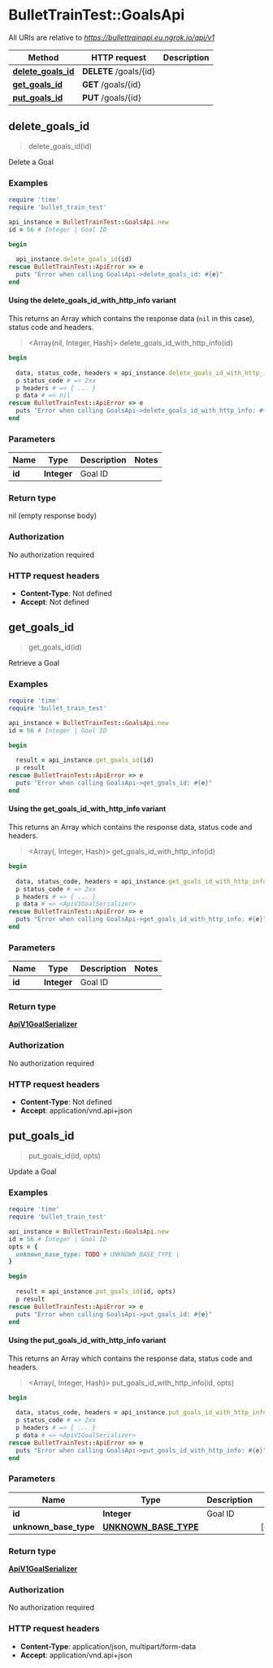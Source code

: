 # BulletTrainTest::GoalsApi

All URIs are relative to *https://bullettrainapi.eu.ngrok.io/api/v1*

| Method | HTTP request | Description |
| ------ | ------------ | ----------- |
| [**delete_goals_id**](GoalsApi.md#delete_goals_id) | **DELETE** /goals/{id} |  |
| [**get_goals_id**](GoalsApi.md#get_goals_id) | **GET** /goals/{id} |  |
| [**put_goals_id**](GoalsApi.md#put_goals_id) | **PUT** /goals/{id} |  |


## delete_goals_id

> delete_goals_id(id)



Delete a Goal

### Examples

```ruby
require 'time'
require 'bullet_train_test'

api_instance = BulletTrainTest::GoalsApi.new
id = 56 # Integer | Goal ID

begin
  
  api_instance.delete_goals_id(id)
rescue BulletTrainTest::ApiError => e
  puts "Error when calling GoalsApi->delete_goals_id: #{e}"
end
```

#### Using the delete_goals_id_with_http_info variant

This returns an Array which contains the response data (`nil` in this case), status code and headers.

> <Array(nil, Integer, Hash)> delete_goals_id_with_http_info(id)

```ruby
begin
  
  data, status_code, headers = api_instance.delete_goals_id_with_http_info(id)
  p status_code # => 2xx
  p headers # => { ... }
  p data # => nil
rescue BulletTrainTest::ApiError => e
  puts "Error when calling GoalsApi->delete_goals_id_with_http_info: #{e}"
end
```

### Parameters

| Name | Type | Description | Notes |
| ---- | ---- | ----------- | ----- |
| **id** | **Integer** | Goal ID |  |

### Return type

nil (empty response body)

### Authorization

No authorization required

### HTTP request headers

- **Content-Type**: Not defined
- **Accept**: Not defined


## get_goals_id

> <ApiV1GoalSerializer> get_goals_id(id)



Retrieve a Goal

### Examples

```ruby
require 'time'
require 'bullet_train_test'

api_instance = BulletTrainTest::GoalsApi.new
id = 56 # Integer | Goal ID

begin
  
  result = api_instance.get_goals_id(id)
  p result
rescue BulletTrainTest::ApiError => e
  puts "Error when calling GoalsApi->get_goals_id: #{e}"
end
```

#### Using the get_goals_id_with_http_info variant

This returns an Array which contains the response data, status code and headers.

> <Array(<ApiV1GoalSerializer>, Integer, Hash)> get_goals_id_with_http_info(id)

```ruby
begin
  
  data, status_code, headers = api_instance.get_goals_id_with_http_info(id)
  p status_code # => 2xx
  p headers # => { ... }
  p data # => <ApiV1GoalSerializer>
rescue BulletTrainTest::ApiError => e
  puts "Error when calling GoalsApi->get_goals_id_with_http_info: #{e}"
end
```

### Parameters

| Name | Type | Description | Notes |
| ---- | ---- | ----------- | ----- |
| **id** | **Integer** | Goal ID |  |

### Return type

[**ApiV1GoalSerializer**](ApiV1GoalSerializer.md)

### Authorization

No authorization required

### HTTP request headers

- **Content-Type**: Not defined
- **Accept**: application/vnd.api+json


## put_goals_id

> <ApiV1GoalSerializer> put_goals_id(id, opts)



Update a Goal

### Examples

```ruby
require 'time'
require 'bullet_train_test'

api_instance = BulletTrainTest::GoalsApi.new
id = 56 # Integer | Goal ID
opts = {
  unknown_base_type: TODO # UNKNOWN_BASE_TYPE | 
}

begin
  
  result = api_instance.put_goals_id(id, opts)
  p result
rescue BulletTrainTest::ApiError => e
  puts "Error when calling GoalsApi->put_goals_id: #{e}"
end
```

#### Using the put_goals_id_with_http_info variant

This returns an Array which contains the response data, status code and headers.

> <Array(<ApiV1GoalSerializer>, Integer, Hash)> put_goals_id_with_http_info(id, opts)

```ruby
begin
  
  data, status_code, headers = api_instance.put_goals_id_with_http_info(id, opts)
  p status_code # => 2xx
  p headers # => { ... }
  p data # => <ApiV1GoalSerializer>
rescue BulletTrainTest::ApiError => e
  puts "Error when calling GoalsApi->put_goals_id_with_http_info: #{e}"
end
```

### Parameters

| Name | Type | Description | Notes |
| ---- | ---- | ----------- | ----- |
| **id** | **Integer** | Goal ID |  |
| **unknown_base_type** | [**UNKNOWN_BASE_TYPE**](UNKNOWN_BASE_TYPE.md) |  | [optional] |

### Return type

[**ApiV1GoalSerializer**](ApiV1GoalSerializer.md)

### Authorization

No authorization required

### HTTP request headers

- **Content-Type**: application/json, multipart/form-data
- **Accept**: application/vnd.api+json

